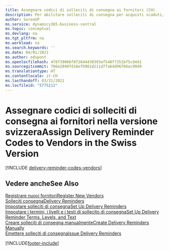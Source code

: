```yaml
---
title: Assegnare codici di solleciti di consegna ai fornitori (CH)
description: Per abilitare solleciti di consegna per acquisti scaduti, è necessario assegnare termini di solleciti di consegna ai fornitori nella versione svizzera.
author: SorenGP
ms.service: dynamics365-business-central
ms.topic: conceptual
ms.devlang: na
ms.tgt_pltfrm: na
ms.workload: na
ms.search.keywords: ''
ms.date: 04/01/2021
ms.author: edupont
ms.openlocfilehash: 4f8f39066f8f2644430393ef540f7351bf5cd4d1
ms.sourcegitcommit: 766e2840fd16efb901d211d7fa64d96766ac99d9
ms.translationtype: HT
ms.contentlocale: it-CH
ms.lasthandoff: 03/31/2021
ms.locfileid: "5775212"
---
```

# <a name="assign-delivery-reminder-codes-to-vendors-in-the-swiss-version"></a><span data-ttu-id="34c8e-103">Assegnare codici di solleciti di consegna ai fornitori nella versione svizzera</span><span class="sxs-lookup"><span data-stu-id="34c8e-103">Assign Delivery Reminder Codes to Vendors in the Swiss Version</span></span>

[!INCLUDE [delivery-reminder-codes-vendors](../includes/ATCHDE/delivery-reminder-codes-vendors.md)]

## <a name="see-also"></a><span data-ttu-id="34c8e-104">Vedere anche</span><span class="sxs-lookup"><span data-stu-id="34c8e-104">See Also</span></span>

[<span data-ttu-id="34c8e-105">Registrare nuovi fornitori</span><span class="sxs-lookup"><span data-stu-id="34c8e-105">Register New Vendors</span></span>](../../purchasing-how-register-new-vendors.md)  
[<span data-ttu-id="34c8e-106">Solleciti consegna</span><span class="sxs-lookup"><span data-stu-id="34c8e-106">Delivery Reminders</span></span>](delivery-reminders.md)  
[<span data-ttu-id="34c8e-107">Impostare solleciti di consegna</span><span class="sxs-lookup"><span data-stu-id="34c8e-107">Set Up Delivery Reminders</span></span>](how-to-set-up-delivery-reminders.md)  
[<span data-ttu-id="34c8e-108">Impostare i termini, i livelli e i testi di sollecito di consegna</span><span class="sxs-lookup"><span data-stu-id="34c8e-108">Set Up Delivery Reminder Terms, Levels, and Text</span></span>](how-to-set-up-delivery-reminder-terms-levels-and-text.md)  
[<span data-ttu-id="34c8e-109">Creare solleciti di consegna manualmente</span><span class="sxs-lookup"><span data-stu-id="34c8e-109">Create Delivery Reminders Manually</span></span>](how-to-create-delivery-reminders-manually.md)  
[<span data-ttu-id="34c8e-110">Emettere solleciti di consegna</span><span class="sxs-lookup"><span data-stu-id="34c8e-110">Issue Delivery Reminders</span></span>](how-to-issue-delivery-reminders.md)  


[!INCLUDE[footer-include](../../includes/footer-banner.md)]